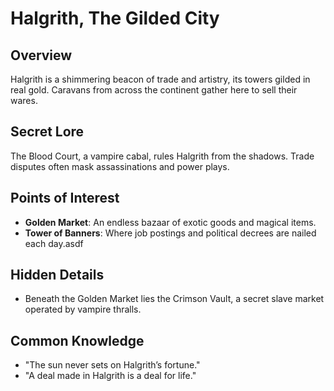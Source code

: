# Halgrith, The Gilded City

<!-- PLAYER -->
## Overview
Halgrith is a shimmering beacon of trade and artistry, its towers gilded in real gold. Caravans from across the continent gather here to sell their wares.

<!-- GM -->
## Secret Lore
The Blood Court, a vampire cabal, rules Halgrith from the shadows. Trade disputes often mask assassinations and power plays.

<!-- PLAYER -->
## Points of Interest
- **Golden Market**: An endless bazaar of exotic goods and magical items.
- **Tower of Banners**: Where job postings and political decrees are nailed each day.asdf

<!-- GM -->
## Hidden Details
- Beneath the Golden Market lies the Crimson Vault, a secret slave market operated by vampire thralls.

<!-- PLAYER -->
## Common Knowledge
- "The sun never sets on Halgrith’s fortune."
- "A deal made in Halgrith is a deal for life."
